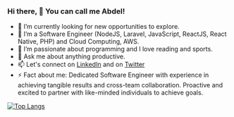 ### Hi there, 👋 You can call me Abdel!

- 🔭 I’m currently looking for new opportunities to explore.
- 🌱 I’m a Software Engineer (NodeJS, Laravel, JavaScript, ReactJS, React Native, PHP) and Cloud Computing, AWS.
- 🤔 I’m passionate about programming and I love reading and sports.
- 💬 Ask me about anything productive.
- 📫 Let's connect on [LinkedIn](https://www.linkedin.com/in/abdel-karim-mounkambou-b68bb7160/) and on [Twitter](https://twitter.com/AMounkambou)
- ⚡ Fact about me: Dedicated Software Engineer with experience in achieving tangible results and cross-team collaboration. Proactive and excited to partner with like-minded individuals to achieve goals.

<!--[![Abdel's github stats](https://github-readme-stats.vercel.app/api?username=mounkambou-iut-cse-4301&count_private=true&show_icons=true&theme=radical)](https://github.com/mounkambou-iut-cse-4301/github-readme-stats)-->
[![Top Langs](https://github-readme-stats.vercel.app/api/top-langs/?username=mounkambou-iut-cse-4301&count_private=true&show_icons=true&theme=radical&layout=compact)](https://github.com/mounkambou-iut-cse-4301/github-readme-stats)

<!--
**mounkambou-iut-cse-4301/mounkambou-iut-cse-4301** is a ✨ _special_ ✨ repository because its `README.md` (this file) appears on your GitHub profile.

Here are some ideas to get you started:

- 🔭 I’m currently working on ...
- 🌱 I’m currently learning ...
- 👯 I’m looking to collaborate on ...
- 🤔 I’m looking for help with ...
- 💬 Ask me about ...
- 📫 How to reach me: ...
- 😄 Pronouns: ...
- ⚡ Fun fact: ...
-->

